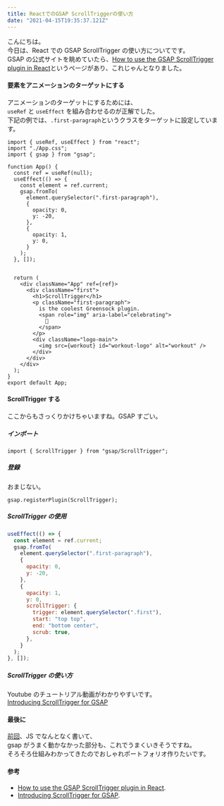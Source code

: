 ```yaml
---
title: ReactでのGSAP ScrollTriggerの使い方
date: "2021-04-15T19:35:37.121Z"
---
```


こんにちは。  
今日は、React での GSAP ScrollTrigger の使い方についてです。  
GSAP の公式サイトを眺めていたら、[How to use the GSAP ScrollTrigger plugin in React](https://edidiongasikpo.com/using-gsap-scrolltrigger-plugin-in-react)というページがあり、これじゃんとなりました。

#### 要素をアニメーションのターゲットにする

アニメーションのターゲットにするためには、  
`useRef` と `useEffect` を組み合わせるのが正解でした。  
下記の例では、`.first-paragraph`というクラスをターゲットに設定しています。

```js:title=App.js（抜粋）
import { useRef, useEffect } from "react";
import "./App.css";
import { gsap } from "gsap";

function App() {
  const ref = useRef(null);
  useEffect(() => {
    const element = ref.current;
    gsap.fromTo(
      element.querySelector(".first-paragraph"),
      {
        opacity: 0,
        y: -20,
      },
      {
        opacity: 1,
        y: 0,
      }
    );
  }, []);


  return (
    <div className="App" ref={ref}>
      <div className="first">
        <h1>ScrollTrigger</h1>
        <p className="first-paragraph">
          is the coolest Greensock plugin.
          <span role="img" aria-label="celebrating">
            🥳
          </span>
        </p>
        <div className="logo-main">
          <img src={workout} id="workout-logo" alt="workout" />
        </div>
      </div>
    </div>
  );
}
export default App;
```

#### ScrollTrigger する

ここからもさっくりかけちゃいますね。GSAP すごい。

##### インポート

```js:title=import
import { ScrollTrigger } from "gsap/ScrollTrigger";
```

##### 登録

おまじない。

```js:title=登録
gsap.registerPlugin(ScrollTrigger);
```

##### ScrollTrigger の使用

```js:title=App.js
useEffect(() => {
  const element = ref.current;
  gsap.fromTo(
    element.querySelector(".first-paragraph"),
    {
      opacity: 0,
      y: -20,
    },
    {
      opacity: 1,
      y: 0,
      scrollTrigger: {
        trigger: element.querySelector(".first"),
        start: "top top",
        end: "bottom center",
        scrub: true,
      },
    }
  );
}, []);
```

##### ScrollTrigger の使い方

Youtube のチュートリアル動画がわかりやすいです。  
[Introducing ScrollTrigger for GSAP](https://www.youtube.com/watch?v=X7IBa7vZjmo)

#### 最後に

[前回](/2021-04-13_practice_swiper/)、JS でなんとなく書いて、  
gsap がうまく動かなかった部分も、これでうまくいきそうですね。  
そろそろ仕組みわかってきたのでおしゃれポートフォリオ作りたいです。

#### 参考

- [How to use the GSAP ScrollTrigger plugin in React](https://edidiongasikpo.com/using-gsap-scrolltrigger-plugin-in-react).
- [Introducing ScrollTrigger for GSAP](https://www.youtube.com/watch?v=X7IBa7vZjmo).
